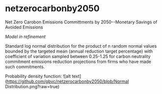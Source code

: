 # netzerocarbonby2050
Net Zero Carobon Emissions Committments by 2050--Monetary Savings of Avoided Emissions 

*Model in refinement*

Standard log normal distribution for the product of n random normal values bounded by the targeted mean (annual reduction target percentage) with coefficient of variation sampled between 0.25-1.25 for carbon neutrality commitment emissions reduction projections from firms who have made such commitments.

Probability density function:
![alt text](https://github.com/gbvc/netzerocarbonby2050/blob/Normal Distribution.png?raw=true)
